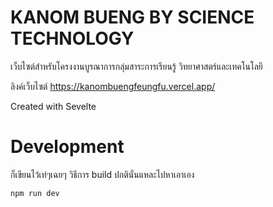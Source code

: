 # KANOM BUENG BY SCIENCE TECHNOLOGY

เว็บไซต์สำหรับโครงงานบูรณาการกลุ่มสาระการเรียนรู้ วิทยาศาสตร์และเทคโนโลยี

ลิงค์เว็บไซต์ https://kanombuengfeungfu.vercel.app/

Created with Sevelte

# Development

ก็เขียนไว้เท่ๆเฉยๆ วิธีการ build ปกตินั่นแหละไปหาเอาเอง

```
npm run dev
```

